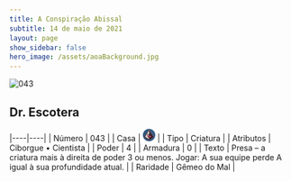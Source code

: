 ```yaml
---
title: A Conspiração Abissal
subtitle: 14 de maio de 2021
layout: page
show_sidebar: false
hero_image: /assets/aoaBackground.jpg
---
```


![043](https://cards-keyforge.s3.eu-north-1.amazonaws.com/media/pt/tac/043.png)

## Dr. Escotera

|----|----|
| Número | 043 |
| Casa | ![Conspiracy](https://raw.githubusercontent.com/cardsofkeyforge/cardsofkeyforge.github.io/master/tac/conspiracy.png "Conspiração") |
| Tipo | Criatura |
| Atributos | Ciborgue • Cientista |
| Poder | 4 |
| Armadura | 0 |
| Texto | Presa – a criatura mais à direita de  poder 3 ou menos. Jogar: A sua equipe perde A igual à  sua profundidade atual. |
| Raridade | Gêmeo do Mal |
